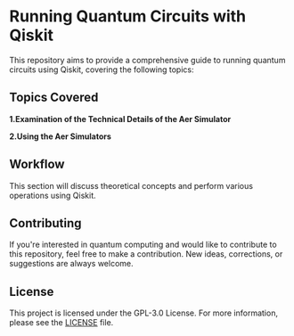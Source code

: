 # Running Quantum Circuits  with Qiskit

This repository aims to provide a comprehensive guide to running quantum circuits using Qiskit, covering the following topics:

## Topics Covered

**1.Examination of the Technical Details of the Aer Simulator**
 
**2.Using the Aer Simulators**


## Workflow

This section will discuss theoretical concepts and perform various operations using Qiskit.

## Contributing

If you're interested in quantum computing and would like to contribute to this repository, feel free to make a contribution. New ideas, corrections, or suggestions are always welcome.

## License

This project is licensed under the GPL-3.0 License. For more information, please see the [LICENSE](LICENSE) file.
